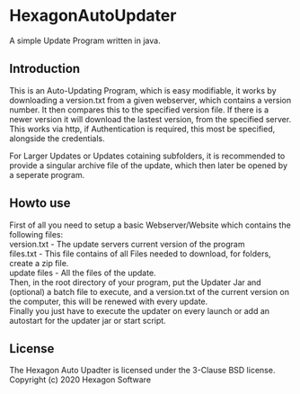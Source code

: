 # HexagonAutoUpdater
A simple Update Program written in java.

## Introduction
This is an Auto-Updating Program, which is easy modifiable,
it works by downloading a version.txt from a given
webserver, which contains a version number. It then compares this
to the specified version file.
If there is a newer version it will download the lastest version,
from the specified server. This works via http, if Authentication
is required, this most be specified, alongside the credentials.

For Larger Updates or Updates cotaining subfolders, it is recommended
to provide a singular archive file of the update, which then later be
opened by a seperate program.

## Howto use
First of all you need to setup a basic Webserver/Website which contains the following files: <br />
version.txt - The update servers current version of the program <br />
files.txt - This file contains of all Files needed to download, for folders, create a zip file. <br />
update files - All the files of the update. <br />
Then, in the root directory of your program, put the Updater Jar and (optional) a batch file to execute, and
a version.txt of the current version on the computer, this will be renewed with every update. <br />
Finally you just have to execute the updater on every launch or add an autostart for the updater jar or start
script.

## License
The Hexagon Auto Upadter is licensed under the 3-Clause BSD license.
Copyright (c) 2020 Hexagon Software
